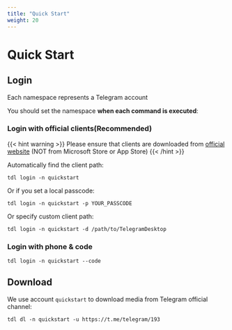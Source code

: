 ```yaml
---
title: "Quick Start"
weight: 20
---
```


# Quick Start

## Login

Each namespace represents a Telegram account

You should set the namespace **when each command is executed**:

### **Login with official clients(Recommended)**

{{< hint warning >}}
Please ensure that clients are downloaded from [official website](https://desktop.telegram.org/) (NOT from Microsoft
Store or App Store)
{{< /hint >}}

Automatically find the client path:

```
tdl login -n quickstart
```

Or if you set a local passcode:

```
tdl login -n quickstart -p YOUR_PASSCODE
```

Or specify custom client path:

```
tdl login -n quickstart -d /path/to/TelegramDesktop
```

### **Login with phone & code**

```
tdl login -n quickstart --code
```

## Download

We use account `quickstart` to download media from Telegram official channel:

```
tdl dl -n quickstart -u https://t.me/telegram/193
```
